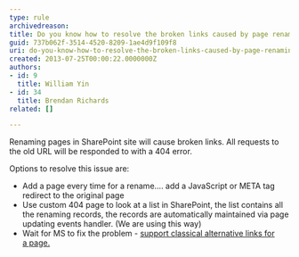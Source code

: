 ```yaml
---
type: rule
archivedreason: 
title: Do you know how to resolve the broken links caused by page renaming?
guid: 737b062f-3514-4520-8209-1ae4d9f109f8
uri: do-you-know-how-to-resolve-the-broken-links-caused-by-page-renaming
created: 2013-07-25T00:00:22.0000000Z
authors:
- id: 9
  title: William Yin
- id: 34
  title: Brendan Richards
related: []

---
```


Renaming pages in SharePoint site will cause broken links. All requests to the old URL will be responded to with a 404 error. 
<!--endintro-->

Options to resolve this issue are:

* Add a page every time for a rename…. add a JavaScript or META tag redirect to the original page
* Use custom 404 page to look at a list in SharePoint, the list contains all the renaming records, the records are automatically maintained via page updating events handler. (We are using this way)
* Wait for MS to fix the problem - [support classical alternative links for a page.](http&#58;//www.ssw.com.au/ssw/Standards/BetterSoftwareSuggestions/SharePointTeamServices.aspx#PageAlternativeURLs)
